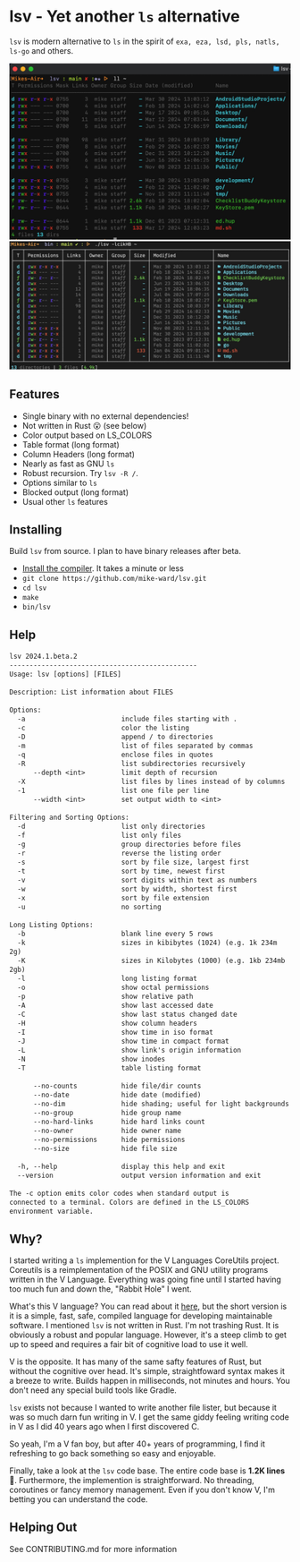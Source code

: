 # lsv - Yet another `ls` alternative

`lsv` is modern alternative to `ls` in the spirit of `exa, eza, lsd, pls, natls, ls-go` and others.

![Screenshot](screenshot.jpeg)
![Screenshot](screenshot2.jpeg)

## Features

- Single binary with no external dependencies!
- Not written in Rust 😮 (see below)
- Color output based on LS_COLORS
- Table format (long format)
- Column Headers (long format)
- Nearly as fast as GNU `ls`
- Robust recursion. Try `lsv -R /`.
- Options similar to `ls`
- Blocked output (long format)
- Usual other `ls` features

## Installing

Build `lsv` from source. I plan to have binary releases after beta.

- [Install the compiler](https://docs.vlang.io/installing-v-from-source.html). It takes a minute or less
- `git clone https://github.com/mike-ward/lsv.git`
- `cd lsv`
- `make`
- `bin/lsv`

## Help
```
lsv 2024.1.beta.2
-----------------------------------------------
Usage: lsv [options] [FILES]

Description: List information about FILES

Options:
  -a                        include files starting with .
  -c                        color the listing
  -D                        append / to directories
  -m                        list of files separated by commas
  -q                        enclose files in quotes
  -R                        list subdirectories recursively
      --depth <int>         limit depth of recursion
  -X                        list files by lines instead of by columns
  -1                        list one file per line
      --width <int>         set output width to <int>

Filtering and Sorting Options:
  -d                        list only directories
  -f                        list only files
  -g                        group directories before files
  -r                        reverse the listing order
  -s                        sort by file size, largest first
  -t                        sort by time, newest first
  -v                        sort digits within text as numbers
  -w                        sort by width, shortest first
  -x                        sort by file extension
  -u                        no sorting

Long Listing Options:
  -b                        blank line every 5 rows
  -k                        sizes in kibibytes (1024) (e.g. 1k 234m 2g)
  -K                        sizes in Kilobytes (1000) (e.g. 1kb 234mb 2gb)
  -l                        long listing format
  -o                        show octal permissions
  -p                        show relative path
  -A                        show last accessed date
  -C                        show last status changed date
  -H                        show column headers
  -I                        show time in iso format
  -J                        show time in compact format
  -L                        show link's origin information
  -N                        show inodes
  -T                        table listing format

      --no-counts           hide file/dir counts
      --no-date             hide date (modified)
      --no-dim              hide shading; useful for light backgrounds
      --no-group            hide group name
      --no-hard-links       hide hard links count
      --no-owner            hide owner name
      --no-permissions      hide permissions
      --no-size             hide file size

  -h, --help                display this help and exit
  --version                 output version information and exit

The -c option emits color codes when standard output is
connected to a terminal. Colors are defined in the LS_COLORS
environment variable.
```

## Why?

I started writing a `ls` implemention for the V Languages CoreUtils project.
Coreutils is a reimplementation of the POSIX and GNU utility programs written in the V Language. Everything was going fine until I started having too much fun and down the, "Rabbit Hole" I went.

What's this V language? You can read about it [here](https://vlang.io/), but the short version is it is a simple, fast, safe, compiled language for developing maintainable software. I mentioned `lsv` is not written in Rust. I'm not trashing Rust. It is obviously a robust and popular language. However, it's a steep climb to get up to speed and requires a fair bit of cognitive load to use it well.

V is the opposite. It has many of the same safty features of Rust, but without the cognitive over head. It's simple, straightfoward syntax makes it a breeze to write. Builds happen in milliseconds, not minutes and hours. You don't need any special build tools like Gradle.

`lsv` exists not because I wanted to write another file lister, but because it was so much darn fun writing in V. I get the same giddy feeling writing code in V as I did 40 years ago when I first discovered C.

So yeah, I'm a V fan boy, but after 40+ years of programming, I find it refreshing to go back something so easy and enjoyable.

Finally, take a look at the `lsv` code base. The entire code base is **1.2K lines** 🧐. Furthermore, the implemention is straightforward. No threading, coroutines or fancy memory management. Even if you don't know V, I'm betting you can understand the code.

## Helping Out

See CONTRIBUTING.md for more information
